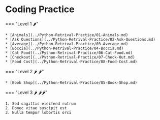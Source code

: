 # Coding Practice

=== "Level 1 🌶️"

    * [Animals](../Python-Retrival-Practice/01-Animals.md)
    * [Ask Questions](../Python-Retrival-Practice/02-Ask-Questions.md)
    * [Average](../Python-Retrival-Practice/03-Average.md)
    * [Boccia](../Python-Retrival-Practice/04-Boccia.md)
    * [Cat Food](../Python-Retrival-Practice/06-Cat-Food.md)
    * [Checkout](../Python-Retrival-Practice/07-Check-Out.md)
    * [Food Cost](../Python-Retrival-Practice/08-Food-Cost.md)

=== "Level 2 🌶️ 🌶️"

    * [Book Shop](../Python-Retrival-Practice/05-Book-Shop.md)


=== "Level 3 🌶️ 🌶️🌶️"

    1. Sed sagittis eleifend rutrum
    2. Donec vitae suscipit est
    3. Nulla tempor lobortis orci

